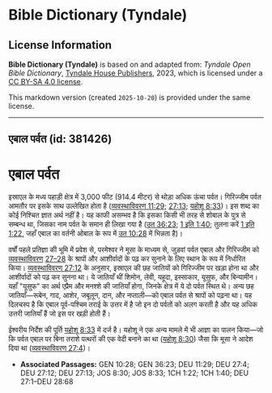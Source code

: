 # Bible Dictionary (Tyndale)

## License Information

**Bible Dictionary (Tyndale)** is based on and adapted from: _Tyndale Open Bible Dictionary_, [Tyndale House Publishers](https://tyndaleopenresources.com/), 2023, which is licensed under a [CC BY-SA 4.0 license](https://creativecommons.org/licenses/by-sa/4.0/legalcode.en).

This markdown version (created `2025-10-20`) is provided under the same license.



--------------------------------

## एबाल पर्वत (id: 381426)

एबाल पर्वत
==========

इस्राएल के मध्य पहाड़ी क्षेत्र में 3,000 फीट (914\.4 मीटर) से थोड़ा अधिक ऊंचा पर्वत। गिरिज्जीम पर्वत आमतौर पर इसके साथ उल्लेखित होता है ([व्यवस्थाविवरण 11:29](https://ref.ly/Deut11:29); [27:13](https://ref.ly/Deut27:13); [यहोशू 8:33](https://ref.ly/Josh8:33))। इस शब्द का कोई निश्चित ज्ञात अर्थ नहीं है। यह काफी असम्भव है कि इसका किसी भी तरह से शोबाल के पुत्र से सम्बन्ध था, जिसका नाम पर्वत के समान ही लिखा गया है ([उत 36:23](https://ref.ly/Gen36:23); [1 इति 1:40](https://ref.ly/1Chr1:40); तुलना करें [1 इति 1:22](https://ref.ly/1Chr1:22), जहाँ एबाल का वर्तनी ओबाल के रूप में [उत 10:28](https://ref.ly/Gen10:28) में भिन्नता है)।

वर्षों पहले प्रतिज्ञा की भूमि में प्रवेश से, परमेश्वर ने मूसा के माध्यम से, जुड़वां पर्वत एबाल और गिरिज्जीम को [व्यवस्थाविवरण](https://ref.ly/Deut27:12) [27–28](https://ref.ly/Deut27:1-Deut28:68) के श्रापों और आशीर्वादों के पढ़ कर सुनाने के लिए स्थान के रूप में निर्धारित किया। [व्यवस्थाविवरण 27:12](https://ref.ly/Deut27:12) के अनुसार, इस्राएल की छह जातियों को गिरिज्जीम पर खड़ा होना था और आशीर्वादों को पढ़ कर सुनना था। ये जातियाँ थीं शिमोन, लेवी, यहूदा, इस्साकार, यूसुफ, और बिन्यामीन। यहाँ "यूसुफ" का अर्थ एप्रैम और मनश्शे की जातियाँ होगा, जिनके क्षेत्र में ये दो पर्वत स्थित थे। अन्य छह जातियाँ—रूबेन, गाद, आशेर, जबूलून, दान, और नप्ताली—को एबाल पर्वत से श्रापों को पढ़ना था। यह दिलचस्प है कि एबाल पूर्व\-पश्चिम तराई के उत्तर में है जो इन दो पर्वतों को अलग करती है और यह अधिक उत्तरी जातियाँ हैं जो इस पर खड़ी होती हैं।

ईश्वरीय निर्देश की पूर्ति [यहोशू 8:33](https://ref.ly/Josh8:33) में दर्ज है। यहोशू ने एक अन्य मामले में भी आज्ञा का पालन किया—जो कि पर्वत एबाल पर बिना तराशे पत्थरों की एक वेदी बनाने का था ([यहोशू 8:30](https://ref.ly/Josh8:30)) जैसा कि मूसा ने आदेश दिया था ([व्यवस्थाविवरण 27:4](https://ref.ly/Deut27:4))।

* **Associated Passages:** GEN 10:28; GEN 36:23; DEU 11:29; DEU 27:4; DEU 27:12; DEU 27:13; JOS 8:30; JOS 8:33; 1CH 1:22; 1CH 1:40; DEU 27:1–DEU 28:68

